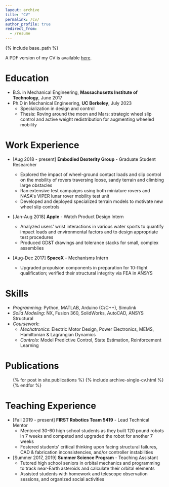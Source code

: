 ```yaml
---
layout: archive
title: "CV"
permalink: /cv/
author_profile: true
redirect_from:
  - /resume
---
```


{% include base_path %}

A PDF version of my CV is available [here](../files/Cao_CV.pdf).

Education
======
* B.S. in Mechanical Engineering, **Massachusetts Institute of Technology**, June 2017
* Ph.D in Mechanical Engineering, **UC Berkeley**, July 2023
    * Specialization in design and control
    * Thesis: Roving around the moon and Mars: strategic wheel slip control and active weight redistribution for augmenting wheeled mobility

Work Experience
======
* [Aug 2018 - present] **Embodied Dexterity Group** - Graduate Student Researcher
  * Explored the impact of wheel-ground contact loads and slip control on the mobility of rovers traversing loose, sandy terrain and climbing large obstacles
  * Ran extensive test campaigns using both miniature rovers and NASA's VIPER lunar rover mobility test unit
  * Developed and deployed specialized terrain models to motivate new wheel slip controls

* [Jan-Aug 2018] **Apple** - Watch Product Design Intern
  * Analyzed users' wrist interactions in various water sports to quantify impact loads and environmental factors and to design appropriate test procedures
  * Produced GD&T drawings and tolerance stacks for small, complex assemblies

* [Aug-Dec 2017] **SpaceX** - Mechanisms Intern
  * Upgraded propulsion components in preparation for 10-flight qualification; verified their structural integrity via FEA in ANSYS

  
Skills
======
* *Programming*: Python, MATLAB, Arduino (C/C++), Simulink
* *Solid Modeling*: NX, Fusion 360, SolidWorks, AutoCAD, ANSYS Structural
* *Coursework*:
    * *Mechatronics*: Electric Motor Design, Power Electronics, MEMS, Hamiltonian & Lagrangian Dynamics
    * *Controls*: Model Predictive Control, State Estimation, Reinforcement Learning

Publications
======
  <ul>{% for post in site.publications %}
    {% include archive-single-cv.html %}
  {% endfor %}</ul>
  
  
Teaching Experience
======
* [Fall 2019 - present] **FIRST Robotics Team 5419** - Lead Technical Mentor
    * Mentored 30-60 high school students as they built 120 pound robots in 7 weeks and competed and upgraded the robot for another 7 weeks
    * Fostered students' critical thinking upon facing structural failures, CAD & fabrication inconsistencies, and/or controller instabilities
* [Summer 2017, 2019] **Summer Science Program** - Teaching Assistant
    * Tutored high school seniors in orbital mechanics and programming to track near-Earth asteroids and calculate their orbital elements
    * Assisted students with homework and telescope observation sessions, and organized social activities
